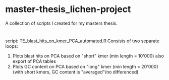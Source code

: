 # master-thesis_lichen-project
 A collection of scripts I created for my masters thesis.
# 
script: TE_blast_hits_on_kmer_PCA_automated.R
 Consists of two separate loops:
  1. Plots blast hits on PCA based on "short" kmer (min length = 10'000)
      also export of PCA tables
  2. Plots GC content on PCA based on "long" kmer (min length = 20'000) (with short kmers, GC content is "averaged"/no differenced)
